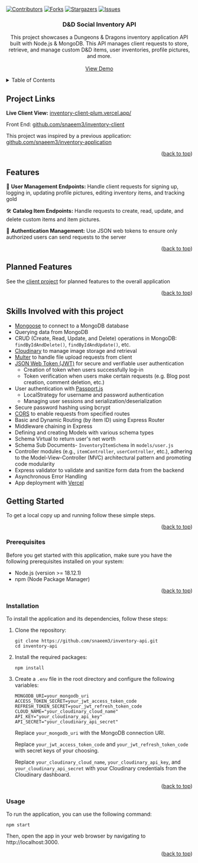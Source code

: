 <a name="readme-top"></a>

[![Contributors][contributors-shield]][contributors-url]
[![Forks][forks-shield]][forks-url]
[![Stargazers][stars-shield]][stars-url]
[![Issues][issues-shield]][issues-url]

<div align="center">
  <!-- <a href="https://github.com/github_username/repo_name">
    <img src="images/logo.png" alt="Logo" width="80" height="80">
  </a> -->

<h3 align="center">D&D Social Inventory API</h3>

  <p align="center">
    This project showcases a Dungeons & Dragons inventory application API built with Node.js & MongoDB. This API manages client requests to store, retrieve, and manage custom D&D items, user inventories, profile pictures, and more.
    <br />
    <!-- <a href="https://github.com/github_username/repo_name"><strong>Explore the docs »</strong></a>
    <br /> -->
    <br />
    <a href="https://inventory-client-plum.vercel.app/">View Demo</a>
    <!-- ·
    <a href="https://github.com/snaeem3/inventory-api/issues/new?labels=bug&template=bug-report---.md">Report Bug</a>
    ·
    <a href="https://github.com/snaeem3/inventory-api/issues/new?labels=enhancement&template=feature-request---.md">Request Feature</a> -->
  </p>
</div>

<!-- TABLE OF CONTENTS -->
<details>
  <summary>Table of Contents</summary>
  <ol>
    <li><a href="#project-links">Project Links</a></li>
    <li><a href="#features">Features</a></li>
    <li><a href="#planned-features">Planned Features</a></li>
    <li><a href="#skills-involved-with-this-project">Skills Involved with this project</a></li>
    <li>
      <a href="#getting-started">Getting Started</a>
      <ul>
        <li><a href="#prerequisites">Prerequisites</a></li>
        <li><a href="#installation">Installation</a></li>
        <li><a href="#usage">Usage</a></li>
      </ul>
    </li>
  </ol>
</details>

## Project Links

**Live Client View:** [inventory-client-plum.vercel.app/](https://inventory-client-plum.vercel.app/)

Front End: [github.com/snaeem3/inventory-client](https://github.com/snaeem3/inventory-client)

This project was inspired by a previous application: [github.com/snaeem3/inventory-application](https://github.com/snaeem3/inventory-application)

<p align="right">(<a href="#readme-top">back to top</a>)</p>

## Features

👥 **User Management Endpoints:** Handle client requests for signing up, logging in, updating profile pictures, editing inventory items, and tracking gold

🛠️ **Catalog Item Endpoints:** Handle requests to create, read, update, and delete custom items and item pictures.

🔐 **Authentication Management:** Use JSON web tokens to ensure only authorized users can send requests to the server

<p align="right">(<a href="#readme-top">back to top</a>)</p>

## Planned Features

See the [client project](https://github.com/snaeem3/inventory-client?tab=readme-ov-file#planned-features) for planned features to the overall application

<p align="right">(<a href="#readme-top">back to top</a>)</p>

## Skills Involved with this project

- [Mongoose](https://mongoosejs.com/) to connect to a MongoDB database
- Querying data from MongoDB
- CRUD (Create, Read, Update, and Delete) operations in MongoDB: `findByIdAndDelete()`, `findByIdAndUpdate()`, etc.
- [Cloudinary](https://cloudinary.com/) to manage image storage and retrieval
- [Multer](https://www.npmjs.com/package/multer) to handle file upload requests from client
- [JSON Web Token (JWT)](https://jwt.io/) for secure and verifiable user authentication
  - Creation of token when users successfully log-in
  - Token verification when users make certain requests (e.g. Blog post creation, comment deletion, etc.)
- User authentication with [Passport.js](https://www.passportjs.org/)
  - LocalStrategy for username and password authentication
  - Managing user sessions and serialization/deserialization
- Secure password hashing using bcrypt
- [CORS](https://www.npmjs.com/package/cors) to enable requests from specified routes
- Basic and Dynamic Routing (by item ID) using Express Router
- Middleware chaining in Express
- Defining and creating Models with various schema types
- Schema Virtual to return user's net worth
- Schema Sub Documents- `InventoryItemSchema` in `models/user.js`
- Controller modules (e.g., `itemController`, `userController`, etc.), adhering to the Model-View-Controller (MVC) architectural pattern and promoting code modularity
- Express validator to validate and sanitize form data from the backend
- Asynchronous Error Handling
- App deployment with [Vercel](https://vercel.com/)

## Getting Started

To get a local copy up and running follow these simple steps.

<p align="right">(<a href="#readme-top">back to top</a>)</p>

### Prerequisites

Before you get started with this application, make sure you have the following prerequisites installed on your system:

- Node.js (version >= 18.12.1)
- npm (Node Package Manager)

<p align="right">(<a href="#readme-top">back to top</a>)</p>

### Installation

To install the application and its dependencies, follow these steps:

1. Clone the repository:

   ```shell
   git clone https://github.com/snaeem3/inventory-api.git
   cd inventory-api
   ```

2. Install the required packages:

   ```shell
   npm install
   ```

3. Create a `.env` file in the root directory and configure the following variables:

   ```env
   MONGODB_URI=your_mongodb_uri
   ACCESS_TOKEN_SECRET=your_jwt_access_token_code
   REFRESH_TOKEN_SECRET=your_jwt_refresh_token_code
   CLOUD_NAME="your_cloudinary_cloud_name"
   API_KEY="your_cloudinary_api_key"
   API_SECRET="your_cloudinary_api_secret"
   ```

   Replace `your_mongodb_uri` with the MongoDB connection URI.

   Replace `your_jwt_access_token_code` and `your_jwt_refresh_token_code` with secret keys of your choosing.

   Replace `your_cloudinary_cloud_name`, `your_cloudinary_api_key`, and `your_cloudinary_api_secret` with your Cloudinary credentials from the Cloudinary dashboard.

<p align="right">(<a href="#readme-top">back to top</a>)</p>

### Usage

To run the application, you can use the following command:

```shell
npm start
```

Then, open the app in your web browser by navigating to http://localhost:3000.

<p align="right">(<a href="#readme-top">back to top</a>)</p>

<!-- MARKDOWN LINKS & IMAGES -->
<!-- https://www.markdownguide.org/basic-syntax/#reference-style-links -->

[contributors-shield]: https://img.shields.io/github/contributors/snaeem3/inventory-api.svg?style=for-the-badge
[contributors-url]: https://github.com/snaeem3/inventory-api/graphs/contributors
[forks-shield]: https://img.shields.io/github/forks/snaeem3/inventory-api.svg?style=for-the-badge
[forks-url]: https://github.com/snaeem3/inventory-api/network/members
[stars-shield]: https://img.shields.io/github/stars/snaeem3/inventory-api.svg?style=for-the-badge
[stars-url]: https://github.com/snaeem3/inventory-api/stargazers
[issues-shield]: https://img.shields.io/github/issues/snaeem3/inventory-api.svg?style=for-the-badge
[issues-url]: https://github.com/snaeem3/inventory-api/issues
